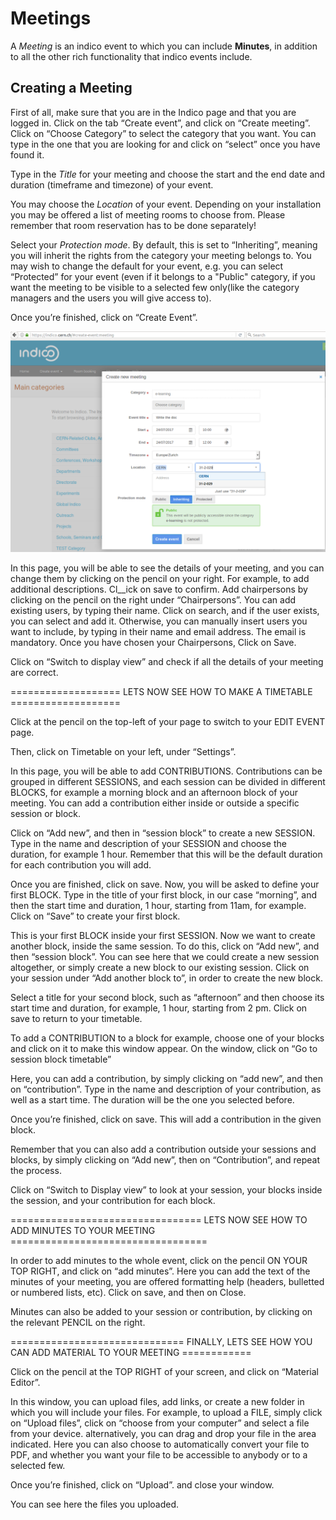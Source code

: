Meetings
========
A _Meeting_ is an indico event to which you can include **Minutes**, in addition to all the other rich functionality that indico events include.


Creating a Meeting
------------------

First of all, make sure that you are in the Indico page and that you are logged in.
Click on the tab “Create event”, and click on “Create meeting”.
Click on “Choose Category” to select the category that you want. You can type in the one that you are looking for and click on “select” once you have found it.

Type in the _Title_ for your meeting and choose the start and the end date and duration (timeframe and timezone) of your event. 

You may choose the _Location_ of your event. Depending on your installation you may be offered a list of meeting rooms to choose from. Please remember that room reservation has to be done separately!

Select your _Protection mode_. By default, this is set to “Inheriting”, meaning you will inherit the rights from the category your meeting belongs to. You may wish to change the default for your event, e.g. you can select “Protected” for your event (even if it belongs to a "Public" category, if you want the meeting to be visible to a selected few only(like the category managers and the users you will give access to).

Once you’re finished, click on “Create Event”.

![](/assets/create-meeting.png)

In this page, you will be able to see the details of your meeting, and you can change them by clicking on the pencil on your right. For example, to add additional descriptions. Cl__ick on save to confirm.
Add chairpersons by clicking on the pencil on the right under “Chairpersons”.
You can add existing users, by typing their name. Click on search, and if the user exists, you can select and add it.
Otherwise, you can manually insert users you want to include, by typing in their name and email address. The email is mandatory.
Once you have chosen your Chairpersons, Click on Save.

Click on “Switch to display view” and check if all the details of your meeting are correct.

=================== LETS NOW SEE HOW TO MAKE A TIMETABLE ===================

Click at the pencil on the top-left of your page to switch to your EDIT EVENT page.

Then, click on Timetable on your left, under “Settings”.

In this page, you will be able to add CONTRIBUTIONS. Contributions can be grouped in different SESSIONS, and each session can be divided in different BLOCKS, for example a morning block and an afternoon block of your meeting.
You can add a contribution either inside or outside a specific session or block.

Click on “Add new”, and then in “session block” to create a new SESSION.
Type in the name and description of your SESSION and choose the duration, for example 1 hour. Remember that this will be the default duration for each contribution you will add.

Once you are finished, click on save.
Now, you will be asked to define your first BLOCK.
Type in the title of your first block, in our case “morning”, and then the start time and duration, 1 hour, starting from 11am, for example.
Click on “Save” to create your first block. 

This is your first BLOCK inside your first SESSION.
Now we want to create another block, inside the same session.
To do this, click on “Add new”, and then “session block”. 
You can see here that we could create a new session altogether, or simply create a new block to our existing session. 
Click on your session under “Add another block to”, in order to create the new block. 

Select a title for your second block, such as “afternoon” and then choose its start time and duration, for example, 1 hour, starting from 2 pm.
Click on save to return to your timetable.

To add a CONTRIBUTION to a block for example, choose one of your blocks and click on it to make this window appear. 
On the window, click on “Go to session block timetable”

Here, you can add a contribution, by simply clicking on “add new”, and then on “contribution”.
Type in the name and description of your contribution, as well as a start time. The duration will be the one you selected before.

Once you’re finished, click on save. This will add a contribution in the given block.



Remember that you can also add a contribution outside your sessions and blocks, by simply clicking on “Add new”, then on “Contribution”, and repeat the process.



Click on “Switch to Display view” to look at your session, your blocks inside the session, and your contribution for each block.

================================= LETS NOW SEE HOW TO ADD MINUTES TO YOUR MEETING ==================================

In order to add minutes to the whole event, click on the pencil ON YOUR TOP RIGHT, and click on “add minutes”.
Here you can add the text of the minutes of your meeting, you are offered formatting help (headers, bulletted or numbered lists, etc).
Click on save, and then on Close. 

Minutes can also be added to your session or contribution, by clicking on the relevant PENCIL on the right.

============================== FINALLY, LETS SEE HOW YOU CAN ADD MATERIAL TO YOUR MEETING ============


Click on the pencil at the TOP RIGHT of your screen, and click on “Material Editor”.

In this window, you can upload files, add links, or create a new folder in which you will include your files.
For example, to upload a FILE, simply click on “Upload files”, click on “choose from your computer” and select a file from your device. alternatively, you can drag and drop your file in the area indicated.
Here you can also choose to automatically convert your file to PDF, and whether you want your file to be accessible to anybody or to a selected few.

Once you’re finished, click on “Upload”. and close your window.


You can see here the files you uploaded.
